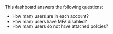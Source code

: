 This dashboard answers the following questions:

- How many users are in each account?
- How many users have MFA disabled?
- How many users do not have attached policies?